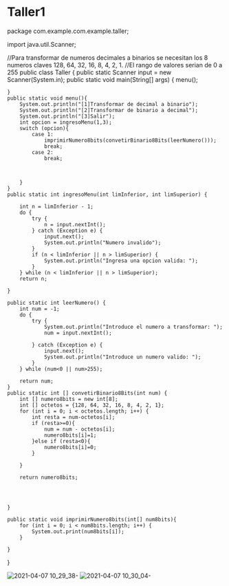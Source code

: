 
# Taller1
package com.example.com.example.taller;

import java.util.Scanner;

//Para transformar de numeros decimales a binarios se necesitan los 8 numeros claves 128, 64, 32, 16, 8, 4, 2, 1.
//El rango de valores serian de 0 a 255
public class Taller {
    public static Scanner input = new Scanner(System.in);
    public static void main(String[] args) {
       menu();


    }
    public static void menu(){
        System.out.println("[1]Transformar de decimal a binario");
        System.out.println("[2]Transformar de binario a decimal");
        System.out.println("[3]Salir");
        int opcion = ingresoMenu(1,3);
        switch (opcion){
            case 1:
                imprimirNumero8bits(convetirBinario8Bits(leerNumero()));
                break;
            case 2:
                break;



        }
    }
    public static int ingresoMenu(int limInferior, int limSuperior) {

        int n = limInferior - 1;
        do {
            try {
                n = input.nextInt();
            } catch (Exception e) {
                input.next();
                System.out.println("Numero invalido");
            }
            if (n < limInferior || n > limSuperior) {
                System.out.println("Ingresa una opcion valida: ");
            }
        } while (n < limInferior || n > limSuperior);
        return n;

    }

    public static int leerNumero() {
        int num = -1;
        do {
            try {
                System.out.println("Introduce el numero a transformar: ");
                num = input.nextInt();

            } catch (Exception e) {
                input.next();
                System.out.println("Introduce un numero valido: ");
            }
        } while (num<0 || num>255);

        return num;
    }
    public static int [] convetirBinario8Bits(int num) {
        int [] numero8bits = new int[8];
        int [] octetos = {128, 64, 32, 16, 8, 4, 2, 1};
        for (int i = 0; i < octetos.length; i++) {
            int resta = num-octetos[i];
            if (resta>=0){
                num = num - octetos[i];
                numero8bits[i]=1;
            }else if (resta<0){
                numero8bits[i]=0;
            }

        }

        return numero8bits;




    }

    public static void imprimirNumero8bits(int[] num8bits){
        for (int i = 0; i < num8bits.length; i++) {
            System.out.print(num8bits[i]);
        }

    }



}



![2021-04-07 10_29_38-](https://user-images.githubusercontent.com/70740296/113884412-f1084a00-978c-11eb-968a-c2e5b9b4e9a9.png)
![2021-04-07 10_30_04-](https://user-images.githubusercontent.com/70740296/113884566-109f7280-978d-11eb-8080-903d9347a653.png)
